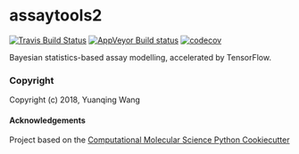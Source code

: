 assaytools2
==============================
[//]: # (Badges)
[![Travis Build Status](https://travis-ci.org/REPLACE_WITH_OWNER_ACCOUNT/assaytools2.png)](https://travis-ci.org/REPLACE_WITH_OWNER_ACCOUNT/assaytools2)
[![AppVeyor Build status](https://ci.appveyor.com/api/projects/status/REPLACE_WITH_APPVEYOR_LINK/branch/master?svg=true)](https://ci.appveyor.com/project/REPLACE_WITH_OWNER_ACCOUNT/assaytools2/branch/master)
[![codecov](https://codecov.io/gh/REPLACE_WITH_OWNER_ACCOUNT/assaytools2/branch/master/graph/badge.svg)](https://codecov.io/gh/REPLACE_WITH_OWNER_ACCOUNT/assaytools2/branch/master)

Bayesian statistics-based assay modelling, accelerated by TensorFlow.

### Copyright

Copyright (c) 2018, Yuanqing Wang


#### Acknowledgements
 
Project based on the 
[Computational Molecular Science Python Cookiecutter](https://github.com/molssi/cookiecutter-cms)
